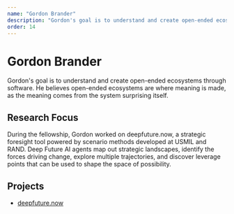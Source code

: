 ```yaml
---
name: "Gordon Brander"
description: "Gordon's goal is to understand and create open-ended ecosystems through software. He believes open-ended ecosystems are where meaning is made, as the meaning comes from the system surprising itself."
order: 14
---
```


# Gordon Brander

Gordon's goal is to understand and create open-ended ecosystems through software. He believes open-ended ecosystems are where meaning is made, as the meaning comes from the system surprising itself.

## Research Focus

During the fellowship, Gordon worked on deepfuture.now, a strategic foresight tool powered by scenario methods developed at USMIL and RAND. Deep Future AI agents map out strategic landscapes, identify the forces driving change, explore multiple trajectories, and discover leverage points that can be used to shape the space of possibility.

## Projects

- [deepfuture.now](https://deepfuture.now)
